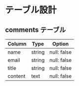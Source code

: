 # テーブル設計

## comments テーブル

| Column  | Type   | Option      |
| ------- | ------ | ----------- |
| name    | string | null: false |
| email   | string | null: false |
| title   | string | null: false |
| content | text   | null: false |